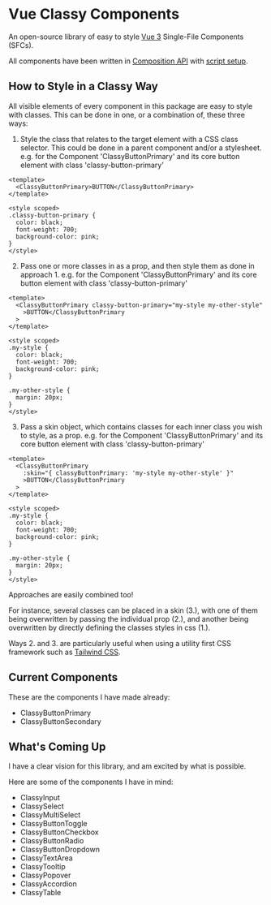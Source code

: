 # Vue Classy Components

An open-source library of easy to style [Vue 3](https://vuejs.org/) Single-File Components (SFCs).

All components have been written in [Composition API](https://vuejs.org/guide/extras/composition-api-faq.html#composition-api-faq) with [script setup](https://vuejs.org/api/sfc-script-setup.html#script-setup).

## How to Style in a Classy Way

All visible elements of every component in this package are easy to style with classes. This can be done in one, or a combination of, these three ways:

1. Style the class that relates to the target element with a CSS class selector. This could be done in a parent component and/or a stylesheet. e.g. for the Component 'ClassyButtonPrimary' and its core button element with class 'classy-button-primary'

```vue
<template>
  <ClassyButtonPrimary>BUTTON</ClassyButtonPrimary>
</template>

<style scoped>
.classy-button-primary {
  color: black;
  font-weight: 700;
  background-color: pink;
}
</style>
```

2. Pass one or more classes in as a prop, and then style them as done in approach 1. e.g. for the Component 'ClassyButtonPrimary' and its core button element with class 'classy-button-primary'

```vue
<template>
  <ClassyButtonPrimary classy-button-primary="my-style my-other-style"
    >BUTTON</ClassyButtonPrimary
  >
</template>

<style scoped>
.my-style {
  color: black;
  font-weight: 700;
  background-color: pink;
}

.my-other-style {
  margin: 20px;
}
</style>
```

3. Pass a skin object, which contains classes for each inner class you wish to style, as a prop. e.g. for the Component 'ClassyButtonPrimary' and its core button element with class 'classy-button-primary'

```vue
<template>
  <ClassyButtonPrimary
    :skin="{ classyButtonPrimary: 'my-style my-other-style' }"
    >BUTTON</ClassyButtonPrimary
  >
</template>

<style scoped>
.my-style {
  color: black;
  font-weight: 700;
  background-color: pink;
}

.my-other-style {
  margin: 20px;
}
</style>
```

Approaches are easily combined too!

For instance, several classes can be placed in a skin (3.), with one of them being overwritten by passing the individual prop (2.), and another being overwritten by directly defining the classes styles in css (1.).

Ways 2. and 3. are particularly useful when using a utility first CSS framework such as [Tailwind CSS](https://tailwindcss.com/).

## Current Components

These are the components I have made already:

- ClassyButtonPrimary
- ClassyButtonSecondary

## What's Coming Up

I have a clear vision for this library, and am excited by what is possible.

Here are some of the components I have in mind:

- ClassyInput
- ClassySelect
- ClassyMultiSelect
- ClassyButtonToggle
- ClassyButtonCheckbox
- ClassyButtonRadio
- ClassyButtonDropdown
- ClassyTextArea
- ClassyTooltip
- ClassyPopover
- ClassyAccordion
- ClassyTable
